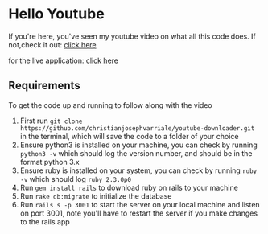 # Hello Youtube

If you're here, you've seen my youtube video on what all this code does. If not,check it out: [click here](https://www.youtube.com/watch?v=YuReD9BX8Lo)

for the live application: [click here](https://tekblg.com/youtube%20downloader)

## Requirements

To get the code up and running to follow along with the video

1. First run `git clone https://github.com/christianjosephvarriale/youtube-downloader.git` in the terminal, which will save the code to a folder of your choice
2. Ensure python3 is installed on your machine, you can check by running `python3 -v` which should log the version number, and should be in the format python 3.x
3. Ensure ruby is installed on your system, you can check by running `ruby -v` which should log `ruby 2.3.0p0`
4. Run `gem install rails` to download ruby on rails to your machine
5. Run `rake db:migrate` to initialize the database
6. Run `rails s -p 3001` to start the server on your local machine and listen on port 3001, note you'll have to restart the server if you make changes to the rails app
